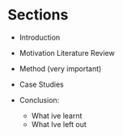 # Sections

- Introduction

- Motivation Literature Review

- Method (very important)

- Case Studies

- Conclusion:
    - What ive learnt
    - What Ive left out
